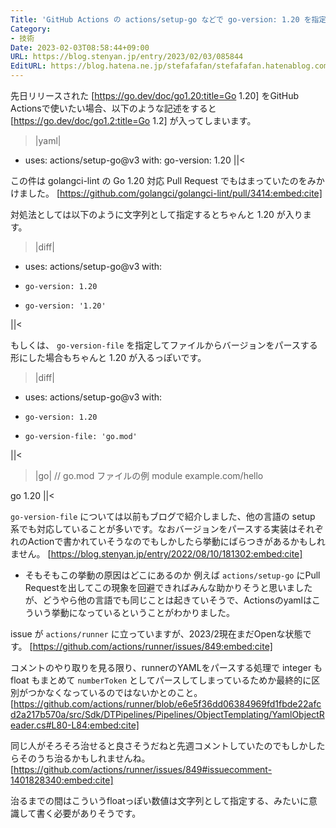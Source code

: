 ```yaml
---
Title: 'GitHub Actions の actions/setup-go などで go-version: 1.20 を指定すると Go 1.2 が入ってしまう件'
Category:
- 技術
Date: 2023-02-03T08:58:44+09:00
URL: https://blog.stenyan.jp/entry/2023/02/03/085844
EditURL: https://blog.hatena.ne.jp/stefafafan/stefafafan.hatenablog.com/atom/entry/4207112889959862033
---
```


先日リリースされた [https://go.dev/doc/go1.20:title=Go 1.20] をGitHub Actionsで使いたい場合、以下のような記述をすると [https://go.dev/doc/go1.2:title=Go 1.2] が入ってしまいます。

>|yaml|
- uses: actions/setup-go@v3
   with:
    go-version: 1.20
||<

この件は golangci-lint の Go 1.20 対応 Pull Request でもはまっていたのをみかけました。
[https://github.com/golangci/golangci-lint/pull/3414:embed:cite]

対処法としては以下のように文字列として指定するとちゃんと 1.20 が入ります。

>|diff|
 - uses: actions/setup-go@v3
    with:
-     go-version: 1.20
+     go-version: '1.20'
||<

もしくは、 <code>go-version-file</code> を指定してファイルからバージョンをパースする形にした場合もちゃんと 1.20 が入るっぽいです。

>|diff|
 - uses: actions/setup-go@v3
    with:
-     go-version: 1.20
+     go-version-file: 'go.mod'
||<

>|go|
// go.mod ファイルの例
module example.com/hello

go 1.20
||<

<code>go-version-file</code> については以前もブログで紹介しました、他の言語の setup 系でも対応していることが多いです。なおバージョンをパースする実装はそれぞれのActionで書かれていそうなのでもしかしたら挙動にばらつきがあるかもしれません。
[https://blog.stenyan.jp/entry/2022/08/10/181302:embed:cite]

* そもそもこの挙動の原因はどこにあるのか
例えば <code>actions/setup-go</code> にPull Requestを出してこの現象を回避できればみんな助かりそうと思いましたが、どうやら他の言語でも同じことは起きていそうで、Actionsのyamlはこういう挙動になっているということがわかりました。

issue が <code>actions/runner</code> に立っていますが、2023/2現在まだOpenな状態です。
[https://github.com/actions/runner/issues/849:embed:cite]

コメントのやり取りを見る限り、runnerのYAMLをパースする処理で integer も float もまとめて <code>numberToken</code> としてパースしてしまっているためか最終的に区別がつかなくなっているのではないかとのこと。
[https://github.com/actions/runner/blob/e6e5f36dd06384969fd1fbde22afcd2a217b570a/src/Sdk/DTPipelines/Pipelines/ObjectTemplating/YamlObjectReader.cs#L80-L84:embed:cite]

同じ人がそろそろ治せると良さそうだねと先週コメントしていたのでもしかしたらそのうち治るかもしれませんね。
[https://github.com/actions/runner/issues/849#issuecomment-1401828340:embed:cite]

治るまでの間はこういうfloatっぽい数値は文字列として指定する、みたいに意識して書く必要がありそうです。
